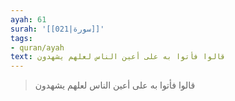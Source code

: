 ```yaml
---
ayah: 61
surah: '[[021|سورة]]'
tags:
- quran/ayah
text: قالوا فأتوا به على أعين الناس لعلهم يشهدون
---
```

> قالوا فأتوا به على أعين الناس لعلهم يشهدون

